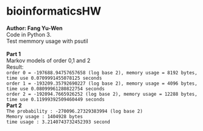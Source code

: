 # bioinformaticsHW
**Author: Fang Yu-Wen**<br>
Code in Python 3.<br>
Test memmory usage with psutil<br>
<br>
**Part 1**<br>
Markov models of order 0,1 and 2<br>
Result:<br>
`order 0 = -197688.94757657658 (log base 2), memory usage = 8192 bytes, time use 0.0709991455078125 seconds`<br>
`order 1 = -193209.35792690227 (log base 2), memory usage = 4096 bytes, time use 0.08099961280822754 seconds`<br>
`order 2 = -192094.7665926252 (log base 2), memory usage = 12288 bytes, time use 0.11999392509460449 seconds`<br>
**Part 2**<br>
`The probability : -270096.27329383994 (log base 2)`<br>
`Memory usage : 1404928 bytes`<br>
`time usage : 3.2140743732452393 second`<br>

